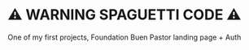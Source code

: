 # ⚠️ WARNING SPAGUETTI CODE ⚠️
One of my first projects,
Foundation Buen Pastor landing page + Auth
